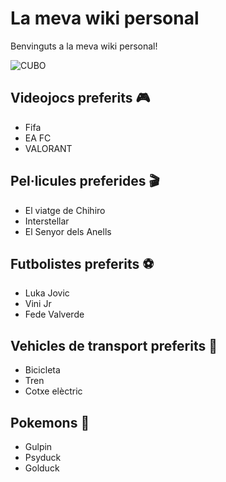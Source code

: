 # La meva wiki personal 

Benvinguts a la meva wiki personal!

![CUBO](https://minecraft.fandom.com/es/wiki/Cubo)

## Videojocs preferits 🎮
- Fifa
- EA FC
- VALORANT

## Pel·licules preferides 🎬
- El viatge de Chihiro
- Interstellar
- El Senyor dels Anells

## Futbolistes preferits ⚽
- Luka Jovic
- Vini Jr
- Fede Valverde

## Vehicles de transport preferits 🚗
- Bicicleta
- Tren
- Cotxe elèctric

## Pokemons 👻​
- Gulpin
- Psyduck
- Golduck